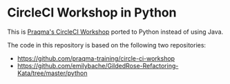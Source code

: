 # CircleCI Workshop in Python

This is [Praqma's CircleCI Workshop](https://github.com/praqma-training/circle-ci-workshop) ported to Python instead of using Java.


The code in this repository is based on the following two repositories:
 - https://github.com/praqma-training/circle-ci-workshop
 - https://github.com/emilybache/GildedRose-Refactoring-Kata/tree/master/python
